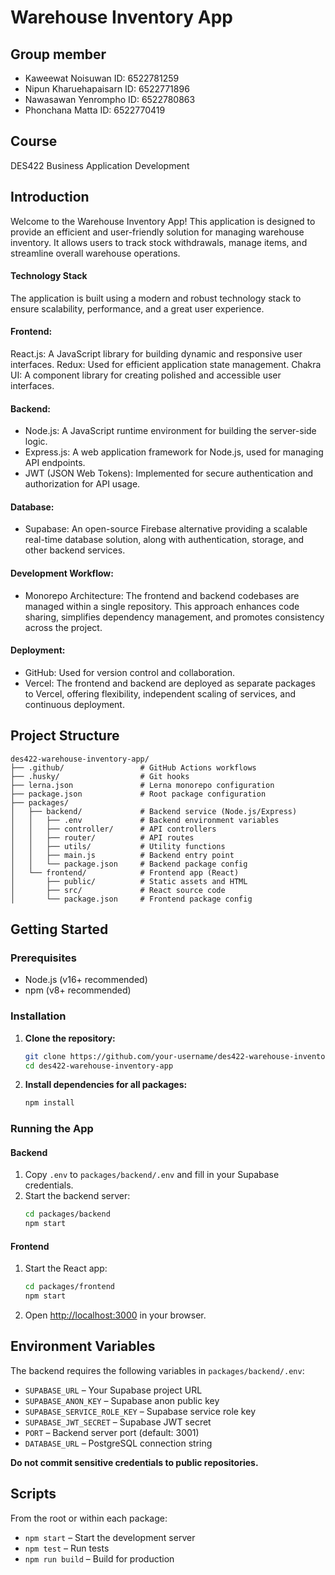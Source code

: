 # Warehouse Inventory App

## Group member
- Kaweewat Noisuwan ID: 6522781259
- Nipun Kharuehapaisarn ID: 6522771896
- Nawasawan Yenrompho ID: 6522780863
- Phonchana Matta ID: 6522770419

## Course 
DES422 Business Application Development

## Introduction
Welcome to the Warehouse Inventory App! This application is designed to provide an efficient and user-friendly solution for managing warehouse inventory. It allows users to track stock withdrawals, manage items, and streamline overall warehouse operations.

#### Technology Stack
The application is built using a modern and robust technology stack to ensure scalability, performance, and a great user experience.

#### Frontend: 
React.js: A JavaScript library for building dynamic and responsive user interfaces.
Redux: Used for efficient application state management.
Chakra UI: A component library for creating polished and accessible user interfaces.

#### Backend:
- Node.js: A JavaScript runtime environment for building the server-side logic.
- Express.js: A web application framework for Node.js, used for managing API endpoints.
- JWT (JSON Web Tokens): Implemented for secure authentication and authorization for API usage.

#### Database:
- Supabase: An open-source Firebase alternative providing a scalable real-time database solution, along with authentication, storage, and other backend services.

#### Development Workflow:
- Monorepo Architecture: The frontend and backend codebases are managed within a single repository. This approach enhances code sharing, simplifies dependency management, and promotes consistency across the project.

#### Deployment:
- GitHub: Used for version control and collaboration.
- Vercel: The frontend and backend are deployed as separate packages to Vercel, offering flexibility, independent scaling of services, and continuous deployment.


## Project Structure

```
des422-warehouse-inventory-app/
├── .github/                 # GitHub Actions workflows
├── .husky/                  # Git hooks
├── lerna.json               # Lerna monorepo configuration
├── package.json             # Root package configuration
├── packages/
│   ├── backend/             # Backend service (Node.js/Express)
│   │   ├── .env             # Backend environment variables
│   │   ├── controller/      # API controllers
│   │   ├── router/          # API routes
│   │   ├── utils/           # Utility functions
│   │   ├── main.js          # Backend entry point
│   │   └── package.json     # Backend package config
│   └── frontend/            # Frontend app (React)
│       ├── public/          # Static assets and HTML
│       ├── src/             # React source code
│       └── package.json     # Frontend package config
```

## Getting Started

### Prerequisites

- Node.js (v16+ recommended)
- npm (v8+ recommended)

### Installation

1. **Clone the repository:**
   ```sh
   git clone https://github.com/your-username/des422-warehouse-inventory-app.git
   cd des422-warehouse-inventory-app
   ```

2. **Install dependencies for all packages:**
   ```sh
   npm install
   ```

### Running the App

#### Backend
1. Copy `.env` to `packages/backend/.env` and fill in your Supabase credentials.
2. Start the backend server:
   ```sh
   cd packages/backend
   npm start
   ```

#### Frontend
1. Start the React app:
   ```sh
   cd packages/frontend
   npm start
   ```
2. Open [http://localhost:3000](http://localhost:3000) in your browser.

## Environment Variables
The backend requires the following variables in `packages/backend/.env`:

- `SUPABASE_URL` – Your Supabase project URL
- `SUPABASE_ANON_KEY` – Supabase anon public key
- `SUPABASE_SERVICE_ROLE_KEY` – Supabase service role key
- `SUPABASE_JWT_SECRET` – Supabase JWT secret
- `PORT` – Backend server port (default: 3001)
- `DATABASE_URL` – PostgreSQL connection string

**Do not commit sensitive credentials to public repositories.**

## Scripts
From the root or within each package:

- `npm start` – Start the development server
- `npm test` – Run tests
- `npm run build` – Build for production

